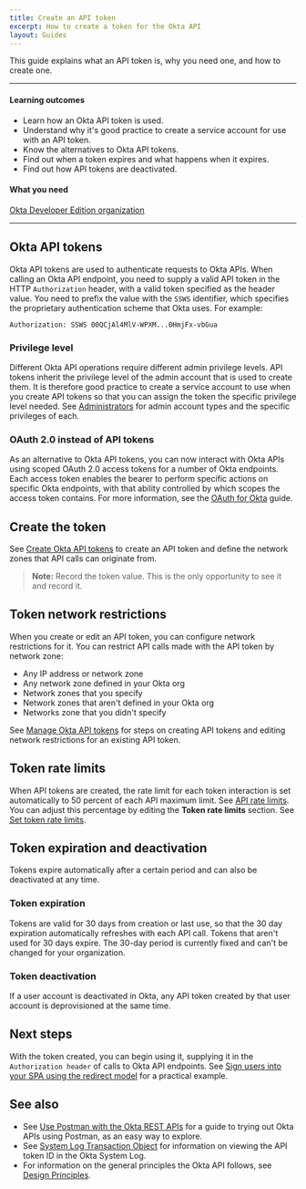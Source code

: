 ```yaml
---
title: Create an API token
excerpt: How to create a token for the Okta API
layout: Guides
---
```


This guide explains what an API token is, why you need one, and how to create one.

---

#### Learning outcomes

* Learn how an Okta API token is used.
* Understand why it's good practice to create a service account for use with an API token.
* Know the alternatives to Okta API tokens.
* Find out when a token expires and what happens when it expires.
* Find out how API tokens are deactivated.

#### What you need

[Okta Developer Edition organization](https://developer.okta.com/signup)

---

## Okta API tokens

Okta API tokens are used to authenticate requests to Okta APIs. When calling an Okta API endpoint, you need to supply a valid API token in the HTTP `Authorization` header, with a valid token specified as the header value. You need to prefix the value with the `SSWS` identifier, which specifies the proprietary authentication scheme that Okta uses. For example:

```http
Authorization: SSWS 00QCjAl4MlV-WPXM...0HmjFx-vbGua
```

### Privilege level

Different Okta API operations require different admin privilege levels. API tokens inherit the privilege level of the admin account that is used to create them. It is therefore good practice to create a service account to use when you create API tokens so that you can assign the token the specific privilege level needed. See [Administrators](https://help.okta.com/okta_help.htm?id=ext_Security_Administrators) for admin account types and the specific privileges of each.

### OAuth 2.0 instead of API tokens

As an alternative to Okta API tokens, you can now interact with Okta APIs using scoped OAuth 2.0 access tokens for a number of Okta endpoints. Each access token enables the bearer to perform specific actions on specific Okta endpoints, with that ability controlled by which scopes the access token contains. For more information, see the [OAuth for Okta](/docs/guides/implement-oauth-for-okta/) guide.

## Create the token

See [Create Okta API tokens](https://help.okta.com/okta_help.htm?id=ext-create-api-token) to create an API token and define the network zones that API calls can originate from.

> **Note:** Record the token value. This is the only opportunity to see it and record it.

## Token network restrictions

When you create or edit an API token, you can configure network restrictions for it. You can restrict API calls made with the API token by network zone:

* Any IP address or network zone
* Any network zone defined in your Okta org
* Network zones that you specify
* Network zones that aren't defined in your Okta org
* Networks zone that you didn't specify

See [Manage Okta API tokens](https://help.okta.com/okta_help.htm?id=ext_API) for steps on creating API tokens and editing network restrictions for an existing API token.

## Token rate limits

When API tokens are created, the rate limit for each token interaction is set automatically to 50 percent of each API maximum limit. See [API rate limits](/docs/reference/rate-limits/). You can adjust this percentage by editing the **Token rate limits** section. See [Set token rate limits](https://help.okta.com/okta_help.htm?id=ext_API#set-token-rate-limits).

## Token expiration and deactivation

Tokens expire automatically after a certain period and can also be deactivated at any time.

### Token expiration

Tokens are valid for 30 days from creation or last use, so that the 30 day expiration automatically refreshes with each API call. Tokens that aren't used for 30 days expire. The 30-day period is currently fixed and can't be changed for your organization.

### Token deactivation

If a user account is deactivated in Okta, any API token created by that user account is deprovisioned at the same time.

## Next steps

With the token created, you can begin using it, supplying it in the `Authorization header` of calls to Okta API endpoints. See [Sign users into your SPA using the redirect model](/docs/guides/sign-into-spa-redirect/-/main/#use-the-access-token) for a practical example.

## See also

* See [Use Postman with the Okta REST APIs](/docs/reference/rest/) for a guide to trying out Okta APIs using Postman, as an easy way to explore.
* See [System Log Transaction Object](/docs/reference/api/system-log/#transaction-object) for information on viewing the API token ID in the Okta System Log.
* For information on the general principles the Okta API follows, see [Design Principles](/docs/reference/core-okta-api/#design-principles).
